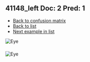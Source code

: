 ## 41148_left Doc: 2 Pred: 1
- [Back to confusion matrix](https://github.com/juliandewit/kaggle_retinopathy/blob/master/matrix.md)
- [Back to list](https://github.com/juliandewit/kaggle_retinopathy/blob/master/lists/21/list.md)
- [Next example in list](https://github.com/juliandewit/kaggle_retinopathy/blob/master/lists/21/41/41173_right.md)

![Eye](https://retinopaty.blob.core.windows.net/size1024/41148_left_2.jpeg)

### 

![Eye]()

